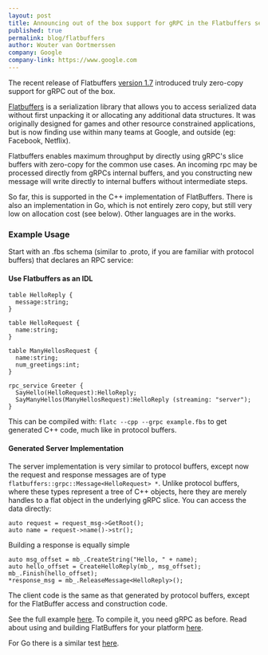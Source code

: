 ```yaml
---
layout: post
title: Announcing out of the box support for gRPC in the Flatbuffers serializaton library.
published: true
permalink: blog/flatbuffers
author: Wouter van Oortmerssen
company: Google
company-link: https://www.google.com
---
```


The recent release of Flatbuffers [version 1.7](https://github.com/google/flatbuffers/releases) introduced truly zero-copy support for gRPC out of the box. 

[Flatbuffers](https://google.github.io/flatbuffers/) is a serialization library that allows you to access serialized data without first unpacking it or allocating any 
additional data structures. It was originally designed for games and other resource constrained applications, but is now finding use
within many teams at Google, and outside (eg: Facebook, Netflix).

<!--more-->

Flatbuffers enables maximum throughput by directly using gRPC's slice buffers with zero-copy for the common use cases. An incoming rpc may be processed directly from gRPCs internal buffers, and you constructing new message will write directly to internal buffers without intermediate steps.

So far, this is supported in the C++ implementation of FlatBuffers. There is also an implementation in Go, which is not entirely zero copy, but still very low on allocation cost (see below). Other languages are in the works.


### Example Usage

Start with an .fbs schema (similar to .proto, if you are familiar with protocol buffers) that declares an RPC service:

#### Use Flatbuffers as an IDL

```
table HelloReply {
  message:string;
}

table HelloRequest {
  name:string;
}

table ManyHellosRequest {
  name:string;
  num_greetings:int;
}

rpc_service Greeter {
  SayHello(HelloRequest):HelloReply;
  SayManyHellos(ManyHellosRequest):HelloReply (streaming: "server");
}
```

This can be compiled with: `flatc --cpp --grpc example.fbs` to get generated C++ code, much like in protocol buffers.

#### Generated Server Implementation
The server implementation is very similar to protocol buffers, except now the request and response messages are of type `flatbuffers::grpc::Message<HelloRequest> *`. 
Unlike protocol buffers, where these types represent a tree of C++ objects, here they are merely handles to a flat object in the underlying gRPC slice. You can access the data directly:

```
auto request = request_msg->GetRoot();
auto name = request->name()->str();
```

Building a response is equally simple
```
auto msg_offset = mb_.CreateString("Hello, " + name);
auto hello_offset = CreateHelloReply(mb_, msg_offset);
mb_.Finish(hello_offset);
*response_msg = mb_.ReleaseMessage<HelloReply>();
```

The client code is the same as that generated by protocol buffers, except for the FlatBuffer access and construction code.


See the full example [here](https://github.com/google/flatbuffers/tree/master/grpc/samples/greeter). To compile it, you need gRPC as before. 
Read about using and building FlatBuffers for your platform [here](https://google.github.io/flatbuffers/).

For Go there is a similar test [here](https://github.com/google/flatbuffers/blob/master/grpc/tests/go_test.go).
